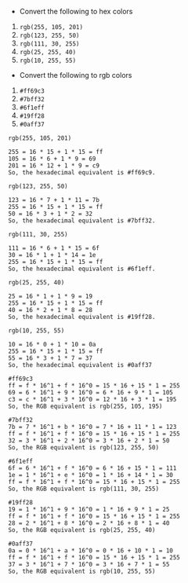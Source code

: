 - Convert the following to hex colors

1. `rgb(255, 105, 201)`
2. `rgb(123, 255, 50)`
3. `rgb(111, 30, 255)`
4. `rgb(25, 255, 40)`
5. `rgb(10, 255, 55)`

- Convert the following to rgb colors

1. `#ff69c3`
2. `#7bff32`
3. `#6f1eff`
4. `#19ff28`
5. `#0aff37`

```
rgb(255, 105, 201)

255 = 16 * 15 + 1 * 15 = ff
105 = 16 * 6 + 1 * 9 = 69
201 = 16 * 12 + 1 * 9 = c9
So, the hexadecimal equivalent is #ff69c9.
```
```
rgb(123, 255, 50)

123 = 16 * 7 + 1 * 11 = 7b
255 = 16 * 15 + 1 * 15 = ff
50 = 16 * 3 + 1 * 2 = 32
So, the hexadecimal equivalent is #7bff32.
```
```
rgb(111, 30, 255)

111 = 16 * 6 + 1 * 15 = 6f
30 = 16 * 1 + 1 * 14 = 1e
255 = 16 * 15 + 1 * 15 = ff
So, the hexadecimal equivalent is #6f1eff.
```
```
rgb(25, 255, 40)

25 = 16 * 1 + 1 * 9 = 19
255 = 16 * 15 + 1 * 15 = ff
40 = 16 * 2 + 1 * 8 = 28
So, the hexadecimal equivalent is #19ff28.
```
```
rgb(10, 255, 55)

10 = 16 * 0 + 1 * 10 = 0a
255 = 16 * 15 + 1 * 15 = ff
55 = 16 * 3 + 1 * 7 = 37
So, the hexadecimal equivalent is #0aff37
```


```
#ff69c3
ff = f * 16^1 + f * 16^0 = 15 * 16 + 15 * 1 = 255
69 = 6 * 16^1 + 9 * 16^0 = 6 * 16 + 9 * 1 = 105
c3 = c * 16^1 + 3 * 16^0 = 12 * 16 + 3 * 1 = 195
So, the RGB equivalent is rgb(255, 105, 195)
```

```
#7bff32
7b = 7 * 16^1 + b * 16^0 = 7 * 16 + 11 * 1 = 123
ff = f * 16^1 + f * 16^0 = 15 * 16 + 15 * 1 = 255
32 = 3 * 16^1 + 2 * 16^0 = 3 * 16 + 2 * 1 = 50
So, the RGB equivalent is rgb(123, 255, 50)
```

```
#6f1eff
6f = 6 * 16^1 + f * 16^0 = 6 * 16 + 15 * 1 = 111
1e = 1 * 16^1 + e * 16^0 = 1 * 16 + 14 * 1 = 30
ff = f * 16^1 + f * 16^0 = 15 * 16 + 15 * 1 = 255
So, the RGB equivalent is rgb(111, 30, 255)
```

```
#19ff28
19 = 1 * 16^1 + 9 * 16^0 = 1 * 16 + 9 * 1 = 25
ff = f * 16^1 + f * 16^0 = 15 * 16 + 15 * 1 = 255
28 = 2 * 16^1 + 8 * 16^0 = 2 * 16 + 8 * 1 = 40
So, the RGB equivalent is rgb(25, 255, 40)
```

```
#0aff37
0a = 0 * 16^1 + a * 16^0 = 0 * 16 + 10 * 1 = 10
ff = f * 16^1 + f * 16^0 = 15 * 16 + 15 * 1 = 255
37 = 3 * 16^1 + 7 * 16^0 = 3 * 16 + 7 * 1 = 55
So, the RGB equivalent is rgb(10, 255, 55)
```


